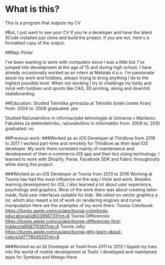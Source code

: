 # What is this?
This is a program that outputs my CV

#But, I just want to see your CV
If you're a developer and have the latest XCode installed just clone and build the project. If you are not, here's a formatted copy of the output:

##Nejc Pintar

I've been wanting to work with computers since I was a little kid. I've jumped into development at the age of 15 and during high school, I have already occasionally worked as an intern at Metalab d.o.o. I'm passionate about my work and hobbies, always trying to bring anything I do to the highest possible level. When not working I try to challenge my body and mind with hobbies and sports like CAD, 3D printing, skiing and downhill skateboarding.

##Education:
Studied Tehniška gimnazija at Tehniški šolski center Kranj
from: 2004 to: 2008
graduated: yes

Studied Računalništvo in informacijske tehnologije at Univerza v Mariboru: Fakulteta za elektrotehniko, računalništvo in informatiko
from: 2008 to: 2010
graduated: no

##Previous work:
###Worked as an iOS Developer at Thirdlove from 2016 to 2017
I worked part-time and remotely for Thirdlove as their lead iOS developer. My work there consisted mainly of maintenance and development of their e-commerce iOS app and their bra sizing technology. I learned to work with Shopify, Parse, Facebook SDK and Fabric throughoutly while doing this project.

###Worked as an iOS Developer at Toonia from 2013 to 2016
Working at Toonia has had the most influence on the way I think and work. Besides learning development for iOS, I also learned a lot about user experience, psychology and graphics. Most of the work there was about creating tailor-made, fluid user interfaces suitable for kids. We relied on vector graphics a lot, which also meant a lot of work on rendering engines and curve manipulation
Here are the examples of my work there:
Toonia Colorbook: https://itunes.apple.com/us/app/toonia-colorbook-educational/id633956731?mt=8
Toonia Differences: https://itunes.apple.com/us/app/toonia-differences-find-hidden/id958179391?mt=8
Toonia Jelly: https://itunes.apple.com/us/app/toonia-jelly-learn-about-colors/id777604525?mt=8


###Worked as an Qt Developer at Toshl from 2011 to 2012
I tipped my toes into the world of mobile development at Toshl. I developed and maintained apps for Symbian and Meego there.
